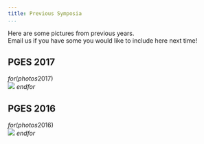 ```yaml
---
title: Previous Symposia
...
```


Here are some pictures from previous years.
</br>
Email us if you have some you would like to include here next time!

<!-- TODO don't load all these pictures at once? (back to actual gallery) -->

<h2>PGES 2017</h2>

$for(photos2017)$
  <br/> <img src="$src$">
$endfor$

<h2>PGES 2016</h2>

$for(photos2016)$
  <br/> <img src="$src$">
$endfor$
